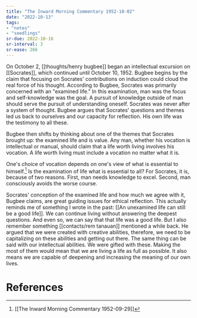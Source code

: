 ```yaml
---
title: "The Inward Morning Commentary 1952-10-02"
date: "2022-10-13"
tags:
- "notes"
- "seedlings"
sr-due: 2022-10-16
sr-interval: 3
sr-ease: 266
---
```


On October 2, [[thoughts/henry bugbee]] began an intellectual excursion on [[Socrates]], which continued until October 10, 1952. Bugbee begins by the claim that focusing on Socrates' contributions on induction could cloud the real force of his thought. According to Bugbee, Socrates was primarily concerned with an "examined life." In this examination, man was the focus and self-knowledge was the goal. A pursuit of knowledge outside of man should serve the pursuit of understanding oneself. Socrates was never after a system of thought. Bugbee argues that Socrates' questions and themes led us back to ourselves and our capacity for reflection. His own life was the testimony to all these.

Bugbee then shifts by thinking about one of the themes that Socrates brought up: the examined life and is value. Any man, whether his vocation is intellectual or manual, should claim that a life worth living involves his vocation. A life worth living must include a vocation no matter what it is.

One's choice of vocation depends on one's view of what is essential to himself.[^1] Is the examination of life what is essential to all? For Socrates, it is, because of two reasons. First, man needs knowledge to excel. Second, man consciously avoids the worse course.

Socrates' conception of the examined life and how much we agree with it, Bugbee claims, are great guiding issues for ethical reflection. This actually reminds me of something I wrote in the past: [[An unexamined life can still be a good life]]. We can continue living without answering the deepest questions. And even so, we can say that that life was a good life. But I also remember something [[contacts/rem tanauan]] mentioned a while back. He argued that we were created with creative abilities, therefore, we need to be capitalizing on these abilities and getting out there. The same thing can be said with our intellectual abilities. We were gifted with these. Making the most of them would mean that we are living a life as full as possible. It also means we are capable of deepening and increasing the meaning of our own lives.

# References

[^1]: [[The Inward Morning Commentary 1952-09-29]]